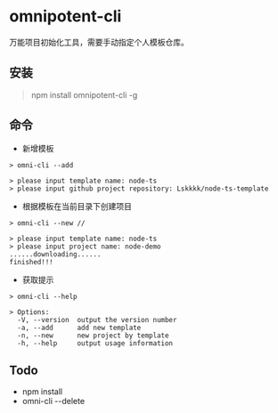 # omnipotent-cli

万能项目初始化工具，需要手动指定个人模板仓库。

## 安装
> npm install omnipotent-cli -g

## 命令
- 新增模板
````
> omni-cli --add

> please input template name: node-ts
> please input github project repository: Lskkkk/node-ts-template
````
- 根据模板在当前目录下创建项目
````
> omni-cli --new // 

> please input template name: node-ts
> please input project name: node-demo
......downloading......
finished!!!
````
- 获取提示
````
> omni-cli --help

> Options:
  -V, --version  output the version number
  -a, --add      add new template
  -n, --new      new project by template
  -h, --help     output usage information
````

## Todo
- npm install
- omni-cli --delete  
